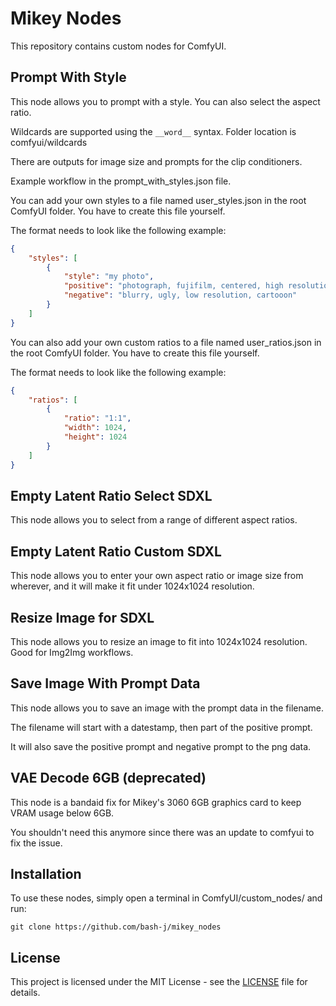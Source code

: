 # Mikey Nodes

This repository contains custom nodes for ComfyUI.

## Prompt With Style

This node allows you to prompt with a style. You can also select the aspect ratio.

Wildcards are supported using the `__word__` syntax. Folder location is comfyui/wildcards

There are outputs for image size and prompts for the clip conditioners.

Example workflow in the prompt_with_styles.json file.

You can add your own styles to a file named user_styles.json in the root ComfyUI folder. You have to create this file yourself.

The format needs to look like the following example:

```json
{
    "styles": [
        {
            "style": "my photo",
            "positive": "photograph, fujifilm, centered, high resolution",
            "negative": "blurry, ugly, low resolution, cartooon"
        }
    ]
}
```

You can also add your own custom ratios to a file named user_ratios.json in the root ComfyUI folder. You have to create this file yourself.

The format needs to look like the following example:

```json
{
    "ratios": [
        {
            "ratio": "1:1",
            "width": 1024,
            "height": 1024
        }
    ]
}
```

## Empty Latent Ratio Select SDXL

This node allows you to select from a range of different aspect ratios.

## Empty Latent Ratio Custom SDXL

This node allows you to enter your own aspect ratio or image size from wherever, and it will make it fit under 1024x1024 resolution.

## Resize Image for SDXL

This node allows you to resize an image to fit into 1024x1024 resolution. Good for Img2Img workflows.

## Save Image With Prompt Data

This node allows you to save an image with the prompt data in the filename.

The filename will start with a datestamp, then part of the positive prompt.

It will also save the positive prompt and negative prompt to the png data.

## VAE Decode 6GB (deprecated)

This node is a bandaid fix for Mikey's 3060 6GB graphics card to keep VRAM usage below 6GB.

You shouldn't need this anymore since there was an update to comfyui to fix the issue.

## Installation

To use these nodes, simply open a terminal in ComfyUI/custom_nodes/ and run:

`git clone https://github.com/bash-j/mikey_nodes`

## License

This project is licensed under the MIT License - see the [LICENSE](LICENSE) file for details.
